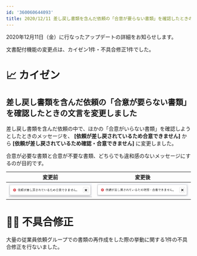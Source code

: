 ```yaml
---
id: '360060644093'
title: 2020/12/11 差し戻し書類を含んだ依頼の「合意が要らない書類」を確認したときの文言を変更しました 他1件
---
```

2020年12月11日（金）に行なったアップデートの詳細をお知らせします。

文書配付機能の変更点は、カイゼン1件・不具合修正1件でした。

# 📈 カイゼン

## 差し戻し書類を含んだ依頼の「合意が要らない書類」を確認したときの文言を変更しました

差し戻し書類を含んだ依頼の中で、ほかの「合意がいらない書類」を確認しようとしたときのメッセージを、 **\[依頼が差し戻されているため合意できません\]** から **\[依頼が差し戻されているため確認・合意できません\]** に変更しました。

合意が必要な書類と合意が不要な書類、どちらでも違和感のないメッセージにするのが目的です。

| 変更前 | 変更後 |
| --- | --- |
| ![101858047-2a002b80-3bac-11eb-9855-0258eaf870b0-2.png](./101858047-2a002b80-3bac-11eb-9855-0258eaf870b0-2.png) | ![101857873-cf66cf80-3bab-11eb-8dc5-d0e913cf19fd-2.png](./101857873-cf66cf80-3bab-11eb-8dc5-d0e913cf19fd-2.png) |

# 👨‍⚕️ 不具合修正

大量の従業員依頼グループでの書類の再作成をした際の挙動に関する1件の不具合修正を行ないました。
